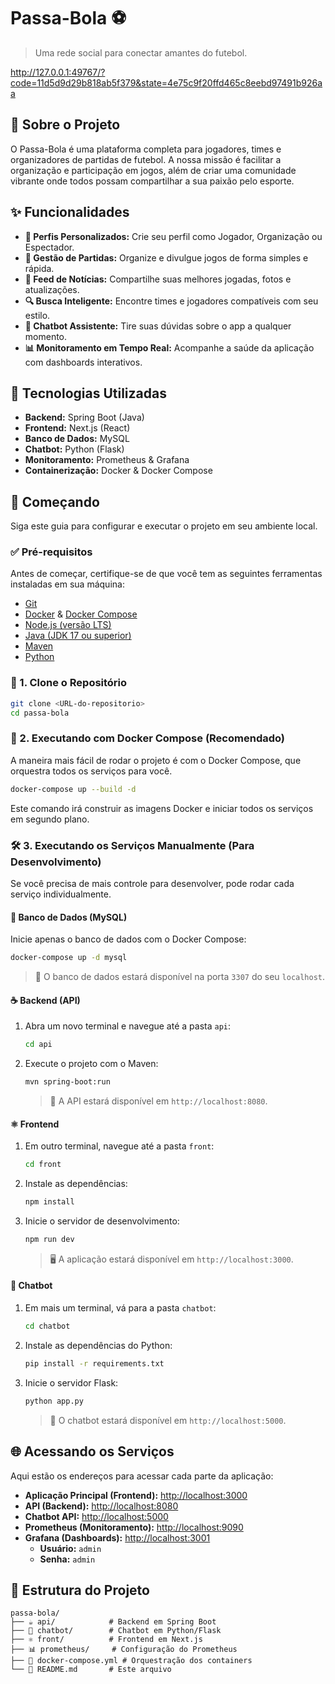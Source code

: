 # Passa-Bola ⚽

> Uma rede social para conectar amantes do futebol.

http://127.0.0.1:49767/?code=11d5d9d29b818ab5f379&state=4e75c9f20ffd465c8eebd97491b926aa

## 🌟 Sobre o Projeto

O Passa-Bola é uma plataforma completa para jogadores, times e organizadores de partidas de futebol. A nossa missão é facilitar a organização e participação em jogos, além de criar uma comunidade vibrante onde todos possam compartilhar a sua paixão pelo esporte.

## ✨ Funcionalidades

-   **👤 Perfis Personalizados:** Crie seu perfil como Jogador, Organização ou Espectador.
-   **📅 Gestão de Partidas:** Organize e divulgue jogos de forma simples e rápida.
-   **📰 Feed de Notícias:** Compartilhe suas melhores jogadas, fotos e atualizações.
-   **🔍 Busca Inteligente:** Encontre times e jogadores compatíveis com seu estilo.
-   **🤖 Chatbot Assistente:** Tire suas dúvidas sobre o app a qualquer momento.
-   **📊 Monitoramento em Tempo Real:** Acompanhe a saúde da aplicação com dashboards interativos.

## 🚀 Tecnologias Utilizadas

-   **Backend:** Spring Boot (Java)
-   **Frontend:** Next.js (React)
-   **Banco de Dados:** MySQL
-   **Chatbot:** Python (Flask)
-   **Monitoramento:** Prometheus & Grafana
-   **Containerização:** Docker & Docker Compose

## 🏁 Começando

Siga este guia para configurar e executar o projeto em seu ambiente local.

### ✅ Pré-requisitos

Antes de começar, certifique-se de que você tem as seguintes ferramentas instaladas em sua máquina:

-   [Git](https://git-scm.com/)
-   [Docker](https://www.docker.com/products/docker-desktop/) & [Docker Compose](https://docs.docker.com/compose/install/)
-   [Node.js (versão LTS)](https://nodejs.org/)
-   [Java (JDK 17 ou superior)](https://www.oracle.com/java/technologies/downloads/)
-   [Maven](https://maven.apache.org/download.cgi)
-   [Python](https://www.python.org/downloads/)

### 📂 1. Clone o Repositório

```bash
git clone <URL-do-repositorio>
cd passa-bola
```

### 🐳 2. Executando com Docker Compose (Recomendado)

A maneira mais fácil de rodar o projeto é com o Docker Compose, que orquestra todos os serviços para você.

```bash
docker-compose up --build -d
```

Este comando irá construir as imagens Docker e iniciar todos os serviços em segundo plano.

### 🛠️ 3. Executando os Serviços Manualmente (Para Desenvolvimento)

Se você precisa de mais controle para desenvolver, pode rodar cada serviço individualmente.

#### 🐘 Banco de Dados (MySQL)

Inicie apenas o banco de dados com o Docker Compose:

```bash
docker-compose up -d mysql
```

> 🔑 O banco de dados estará disponível na porta `3307` do seu `localhost`.

#### ☕ Backend (API)

1.  Abra um novo terminal e navegue até a pasta `api`:
    ```bash
    cd api
    ```
2.  Execute o projeto com o Maven:
    ```bash
    mvn spring-boot:run
    ```
    > 🚀 A API estará disponível em `http://localhost:8080`.

#### ⚛️ Frontend

1.  Em outro terminal, navegue até a pasta `front`:
    ```bash
    cd front
    ```
2.  Instale as dependências:
    ```bash
    npm install
    ```
3.  Inicie o servidor de desenvolvimento:
    ```bash
    npm run dev
    ```
    > 🖥️ A aplicação estará disponível em `http://localhost:3000`.

#### 🐍 Chatbot

1.  Em mais um terminal, vá para a pasta `chatbot`:
    ```bash
    cd chatbot
    ```
2.  Instale as dependências do Python:
    ```bash
    pip install -r requirements.txt
    ```
3.  Inicie o servidor Flask:
    ```bash
    python app.py
    ```
    > 🤖 O chatbot estará disponível em `http://localhost:5000`.

## 🌐 Acessando os Serviços

Aqui estão os endereços para acessar cada parte da aplicação:

-   **Aplicação Principal (Frontend):** [http://localhost:3000](http://localhost:3000)
-   **API (Backend):** [http://localhost:8080](http://localhost:8080)
-   **Chatbot API:** [http://localhost:5000](http://localhost:5000)
-   **Prometheus (Monitoramento):** [http://localhost:9090](http://localhost:9090)
-   **Grafana (Dashboards):** [http://localhost:3001](http://localhost:3001)
    -   **Usuário:** `admin`
    -   **Senha:** `admin`

## 📂 Estrutura do Projeto

```
passa-bola/
├── ☕ api/            # Backend em Spring Boot
├── 🐍 chatbot/        # Chatbot em Python/Flask
├── ⚛️ front/          # Frontend em Next.js
├── 📊 prometheus/     # Configuração do Prometheus
├── 🐳 docker-compose.yml # Orquestração dos containers
└── 📄 README.md       # Este arquivo
```
